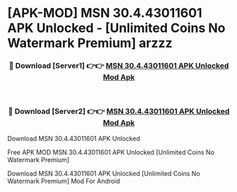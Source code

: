 # [APK-MOD] MSN 30.4.43011601 APK Unlocked - [Unlimited Coins No Watermark Premium] arzzz



<div align="center">
<h3>🔴 Download [Server1] 👉👉 <a href="https://momento.my/?title=MSN_30.4.43011601_APK_Unlocked">MSN 30.4.43011601 APK Unlocked Mod Apk</a></h3><br>

<h3>🔴 Download [Server2] 👉👉 <a href="https://momento.my/?title=MSN_30.4.43011601_APK_Unlocked">MSN 30.4.43011601 APK Unlocked Mod Apk</a></h3>
</div>



Download MSN 30.4.43011601 APK Unlocked 

Free APK MOD MSN 30.4.43011601 APK Unlocked [Unlimited Coins No Watermark Premium]

Download MSN 30.4.43011601 APK Unlocked [Unlimited Coins No Watermark Premium] Mod For Android

